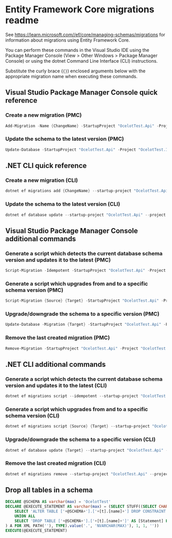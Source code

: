 # Entity Framework Core migrations readme

See <https://learn.microsoft.com//ef/core/managing-schemas/migrations> for information about migrations using Entity Framework Core.

You can perform these commands in the Visual Studio IDE using the Package Manager Console (View > Other Windows > Package Manager Console) or using the dotnet Command Line Interface (CLI) instructions.

Substitute the curly brace (`{}`) enclosed arguments below with the appropriate migration name when executing these commands.

## Visual Studio Package Manager Console quick reference

### Create a new migration (PMC)

```powershell
Add-Migration -Name {ChangeName} -StartupProject "OcelotTest.Api" -Project "OcelotTest.Infrastructure"
```

### Update the schema to the latest version (PMC)

```powershell
Update-Database -StartupProject "OcelotTest.Api" -Project "OcelotTest.Infrastructure"
```

## .NET CLI quick reference

### Create a new migration (CLI)

```powershell
dotnet ef migrations add {ChangeName} --startup-project "OcelotTest.Api" --project "OcelotTest.Infrastructure"
```

### Update the schema to the latest version (CLI)

```powershell
dotnet ef database update --startup-project "OcelotTest.Api" --project "OcelotTest.Infrastructure"
```

## Visual Studio Package Manager Console additional commands

### Generate a script which detects the current database schema version and updates it to the latest (PMC)

```powershell
Script-Migration -Idempotent -StartupProject "OcelotTest.Api" -Project "OcelotTest.Infrastructure"
```

### Generate a script which upgrades from and to a specific schema version (PMC)

```powershell
Script-Migration {Source} {Target} -StartupProject "OcelotTest.Api" -Project "OcelotTest.Infrastructure"
```

### Upgrade/downgrade the schema to a specific version (PMC)

```powershell
Update-Database -Migration {Target} -StartupProject "OcelotTest.Api" -Project "OcelotTest.Infrastructure"
```

### Remove the last created migration (PMC)

```powershell
Remove-Migration -StartupProject "OcelotTest.Api" -Project "OcelotTest.Infrastructure"
```

## .NET CLI additional commands

### Generate a script which detects the current database schema version and updates it to the latest (CLI)

```powershell
dotnet ef migrations script --idempotent --startup-project "OcelotTest.Api" --project "OcelotTest.Infrastructure"
```

### Generate a script which upgrades from and to a specific schema version (CLI)

```powershell
dotnet ef migrations script {Source} {Target} --startup-project "OcelotTest.Api" --project "OcelotTest.Infrastructure"
```

### Upgrade/downgrade the schema to a specific version (CLI)

```powershell
dotnet ef database update {Target} --startup-project "OcelotTest.Api" --project "OcelotTest.Infrastructure"
```

### Remove the last created migration (CLI)

```powershell
dotnet ef migrations remove --startup-project "OcelotTest.Api" --project "OcelotTest.Infrastructure"
```

## Drop all tables in a schema

```sql
DECLARE @SCHEMA AS varchar(max) = 'OcelotTest'
DECLARE @EXECUTE_STATEMENT AS varchar(max) = (SELECT STUFF((SELECT CHAR(13) + CHAR(10) + [Statement] FROM (
    SELECT 'ALTER TABLE ['+@SCHEMA+'].['+[t].[name]+'] DROP CONSTRAINT ['+[fk].[name]+']' AS [Statement] FROM [sys].[foreign_keys] AS [fk] INNER JOIN [sys].[tables] AS [t] ON [t].[object_id] = [fk].[parent_object_id] INNER JOIN [sys].[schemas] AS [s] ON [s].[schema_id] = [t].[schema_id] WHERE [s].[name] = @SCHEMA
    UNION ALL
    SELECT 'DROP TABLE ['+@SCHEMA+'].['+[t].[name]+']' AS [Statement] FROM [sys].[tables] AS [t] INNER JOIN [sys].[schemas] AS [s] ON [s].[schema_id] = [t].[schema_id] WHERE [s].[name] = @SCHEMA
) A FOR XML PATH(''), TYPE).value('.', 'NVARCHAR(MAX)'), 1, 1, ''))
EXECUTE(@EXECUTE_STATEMENT)
```
